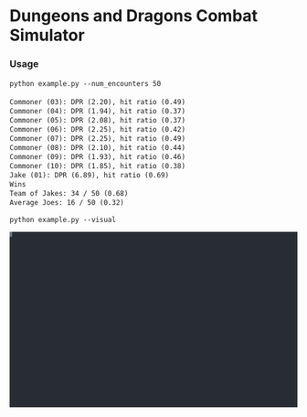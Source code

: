 # Dungeons and Dragons Combat Simulator

### Usage

```
python example.py --num_encounters 50

Commoner (03): DPR (2.20), hit ratio (0.49)
Commoner (04): DPR (1.94), hit ratio (0.37)
Commoner (05): DPR (2.08), hit ratio (0.37)
Commoner (06): DPR (2.25), hit ratio (0.42)
Commoner (07): DPR (2.25), hit ratio (0.49)
Commoner (08): DPR (2.10), hit ratio (0.44)
Commoner (09): DPR (1.93), hit ratio (0.46)
Commoner (10): DPR (1.85), hit ratio (0.38)
Jake (01): DPR (6.89), hit ratio (0.69)
Wins
Team of Jakes: 34 / 50 (0.68)
Average Joes: 16 / 50 (0.32)
```


```
python example.py --visual
```

<p align="center">
  <img width="600" src="https://github.com/jvasilakes/dnd_combat_simulator/blob/master/graphics/battle.svg">
</p>
